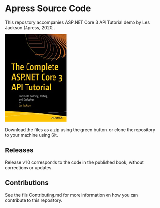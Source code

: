 # Apress Source Code

This repository accompanies ASP.NET Core 3 API Tutorial demo by Les Jackson (Apress, 2020).

[comment]: #cover
![Cover image](9781484262542.jpg)

Download the files as a zip using the green button, or clone the repository to your machine using Git.

## Releases

Release v1.0 corresponds to the code in the published book, without corrections or updates.

## Contributions

See the file Contributing.md for more information on how you can contribute to this repository.

